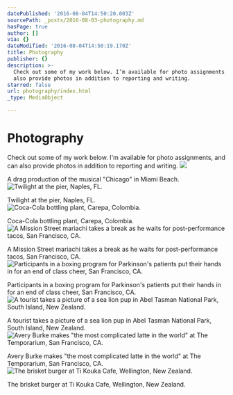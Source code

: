 ```yaml
---
datePublished: '2016-08-04T14:50:20.003Z'
sourcePath: _posts/2016-08-03-photography.md
hasPage: true
author: []
via: {}
dateModified: '2016-08-04T14:50:19.170Z'
title: Photography
publisher: {}
description: >-
  Check out some of my work below. I’m available for photo assignments, and can
  also provide photos in addition to reporting and writing.
starred: false
url: photography/index.html
_type: MediaObject

---
```

# Photography

Check out some of my work below. I'm available for photo assignments, and can also provide photos in addition to reporting and writing.
![](https://the-grid-user-content.s3-us-west-2.amazonaws.com/c5c6f84f-bdeb-4075-9007-d9d6f7bcd207.jpg)

A drag production of the musical "Chicago" in Miami Beach.
![Twilight at the pier, Naples, FL.](https://the-grid-user-content.s3-us-west-2.amazonaws.com/5fa345e2-389d-46d7-bd33-1e8ba35587e1.jpg)

Twilight at the pier, Naples, FL.
![Coca-Cola bottling plant, Carepa, Colombia.](https://the-grid-user-content.s3-us-west-2.amazonaws.com/9c4b7142-1727-4780-993f-191fdf249e56.jpg)

Coca-Cola bottling plant, Carepa, Colombia.
![A Mission Street mariachi takes a break as he waits for post-performance tacos, San Francisco, CA.](https://the-grid-user-content.s3-us-west-2.amazonaws.com/5a86c853-087c-43ca-b259-3c6f03bbb4a8.jpg)

A Mission Street mariachi takes a break as he waits for post-performance tacos, San Francisco, CA.
![Participants in a boxing program for Parkinson's patients put their hands in for an end of class cheer, San Francisco, CA.](https://the-grid-user-content.s3-us-west-2.amazonaws.com/bce805d0-9882-45f8-9c9e-67e8ddca04e8.jpg)

Participants in a boxing program for Parkinson's patients put their hands in for an end of class cheer, San Francisco, CA.
![A tourist takes a picture of a sea lion pup in Abel Tasman National Park, South Island, New Zealand.](https://s3-us-west-2.amazonaws.com/the-grid-img/p/ac3a2b1071d7299cada50c3212a10f149253ef59.jpg)

A tourist takes a picture of a sea lion pup in Abel Tasman National Park, South Island, New Zealand.
![Avery Burke makes "the most complicated latte in the world" at The Temporarium, San Francisco, CA.](https://the-grid-user-content.s3-us-west-2.amazonaws.com/0e1681b5-0eca-42b3-93c2-60ce98de1cce.jpg)

Avery Burke makes "the most complicated latte in the world" at The Temporarium, San Francisco, CA.
![The brisket burger at Ti Kouka Cafe, Wellington, New Zealand.](https://the-grid-user-content.s3-us-west-2.amazonaws.com/6575cf5d-a585-495b-9308-0758290e9471.jpg)

The brisket burger at Ti Kouka Cafe, Wellington, New Zealand.